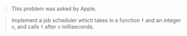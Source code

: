 >This problem was asked by Apple.

>Implement a job scheduler which takes in a function ```f``` and an integer ```n```, and calls ```f``` after ```n``` milliseconds.